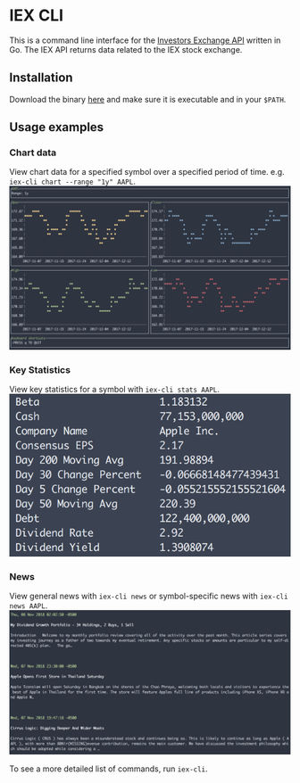 # IEX CLI

This is a command line interface for the [Investors Exchange API](https://iextrading.com/developer/docs/) written in Go. The IEX API returns data related to the IEX stock exchange.

## Installation
Download the binary [here](https://github.com/covertbert/iex-cli/releases/tag/0.0.1) and make sure it is executable and in your `$PATH`.

## Usage examples
### Chart data
View chart data for a specified symbol over a specified period of time. e.g. `iex-cli chart --range "1y" AAPL`.
![Chart Screenshot](docs/screenshots/ohlc-chart.png?raw=true "Chart Screenshot")

### Key Statistics
View key statistics for a symbol with `iex-cli stats AAPL`.
![Chart Screenshot](docs/screenshots/stats.png?raw=true "Chart Screenshot")

### News
View general news with `iex-cli news` or symbol-specific news with `iex-cli news AAPL`.
![Chart Screenshot](docs/screenshots/news.png?raw=true "Chart Screenshot")

To see a more detailed list of commands, run `iex-cli`.
